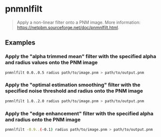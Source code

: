 # pnmnlfilt

> Apply a non-linear filter onto a PNM image. More information: <https://netpbm.sourceforge.net/doc/pnmnlfilt.html>.

## Examples

### Apply the "alpha trimmed mean" filter with the specified alpha and radius values onto the PNM image

```bash
pnmnlfilt 0.0..0.5 radius path/to/image.pnm > path/to/output.pnm
```

### Apply the "optimal estimation smoothing" filter with the specified noise threshold and radius onto the PNM image

```bash
pnmnlfilt 1.0..2.0 radius path/to/image.pnm > path/to/output.pnm
```

### Apply the "edge enhancement" filter with the specified alpha and radius onto the PNM image

```bash
pnmnlfilt -0.9..(-0.1) radius path/to/image.pnm > path/to/output.pnm
```
